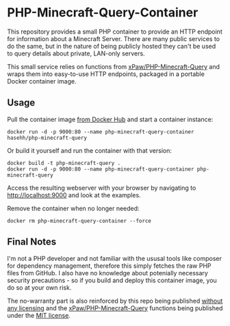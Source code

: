 # PHP-Minecraft-Query-Container

This repository provides a small PHP container to provide an HTTP endpoint for information about a Minecraft Server. There are many public services to do the same, but in the nature of being publicly hosted they can't be used to query details about private, LAN-only servers.

This small service relies on functions from [xPaw/PHP-Minecraft-Query](https://github.com/xPaw/PHP-Minecraft-Query) and wraps them into easy-to-use HTTP endpoints, packaged in a portable Docker container image.

## Usage

Pull the container image [from Docker Hub](https://hub.docker.com/r/hasehh/php-minecraft-query) and start a container instance:

```
docker run -d -p 9000:80 --name php-minecraft-query-container hasehh/php-minecraft-query
```

Or build it yourself and run the container with that version:

```
docker build -t php-minecraft-query .
docker run -d -p 9000:80 --name php-minecraft-query-container php-minecraft-query
```

Access the resulting webserver with your browser by navigating to [http://localhost:9000](http://localhost:9000) and look at the examples.

Remove the container when no longer needed:

```
docker rm php-minecraft-query-container --force
```

## Final Notes

I'm not a PHP developer and not familiar with the ususal tools like composer for dependency management, therefore this simply fetches the raw PHP files from GitHub. I also have no knowledge about potenially necessary security precautions - so if you build and deploy this container image, you do so at your own risk.

The no-warranty part is also reinforced by this repo being published [without any licensing](./LICENSE) and the [xPaw/PHP-Minecraft-Query](https://github.com/xPaw/PHP-Minecraft-Query) functions being published under the [MIT license](https://github.com/xPaw/PHP-Minecraft-Query/blob/master/LICENSE).